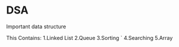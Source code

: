 # DSA
Important data structure

This Contains:
  1.Linked List
  2.Queue
  3.Sorting
` 4.Searching
  5.Array
